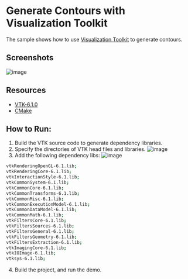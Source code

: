 Generate Contours with Visualization Toolkit
=========

The sample shows how to use [Visualization Toolkit][1] to generate contours.

Screenshots
-----------
![image](http://www.codepool.biz/wp-content/uploads/2014/10/vtk_viewport.png)

Resources
-----------

* [VTK-6.1.0][2]
* [CMake][3]

How to Run:
-----------
1. Build the VTK source code to generate dependency libraries.
2. Specify the directories of VTK head files and libraries.
![image](http://www.codepool.biz/wp-content/uploads/2014/10/vtk_directories.png)
3. Add the following dependency libs:
![image](http://www.codepool.biz/wp-content/uploads/2014/10/vtk_libs.png)

  ```sh
vtkRenderingOpenGL-6.1.lib;
vtkRenderingCore-6.1.lib;
vtkInteractionStyle-6.1.lib;
vtkCommonSystem-6.1.lib;
vtkCommonCore-6.1.lib;
vtkCommonTransforms-6.1.lib;
vtkCommonMisc-6.1.lib;
vtkCommonExecutionModel-6.1.lib;
vtkCommonDataModel-6.1.lib;
vtkCommonMath-6.1.lib;
vtkFiltersCore-6.1.lib;
vtkFiltersSources-6.1.lib;
vtkFiltersGeneral-6.1.lib;
vtkFiltersGeometry-6.1.lib;
vtkFiltersExtraction-6.1.lib;
vtkImagingCore-6.1.lib;
vtkIOImage-6.1.lib;
vtksys-6.1.lib;
  ```
4. Build the project, and run the demo.


[1]:http://www.vtk.org/
[2]:http://www.vtk.org/VTK/resources/software.html
[3]:http://www.cmake.org/download/
